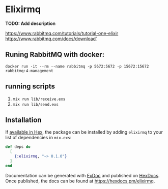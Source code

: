 # Elixirmq

**TODO: Add description**

https://www.rabbitmq.com/tutorials/tutorial-one-elixir
https://www.rabbitmq.com/docs/download`


## Runing RabbitMQ with docker:
`docker run -it --rm --name rabbitmq -p 5672:5672 -p 15672:15672 rabbitmq:4-management`

## running scripts
1. `mix run lib/receive.exs`
2. `mix run lib/send.exs`

## Installation

If [available in Hex](https://hex.pm/docs/publish), the package can be installed
by adding `elixirmq` to your list of dependencies in `mix.exs`:

```elixir
def deps do
  [
    {:elixirmq, "~> 0.1.0"}
  ]
end
```

Documentation can be generated with [ExDoc](https://github.com/elixir-lang/ex_doc)
and published on [HexDocs](https://hexdocs.pm). Once published, the docs can
be found at <https://hexdocs.pm/elixirmq>.


